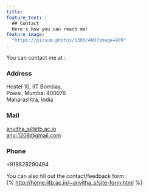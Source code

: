 ```yaml
---
title: 
feature_text: |
  ## Contact  
  Here's how you can reach me!
feature_image: 
  "https://picsum.photos/1300/400?image=989"
---
```

You can contact me at : 
### Address
Hostel 10, IIT Bombay,  
Powai, Mumbai 400076  
Maharashtra, India  
### Mail  
[anvitha_s@iitb.ac.in](mailto:anvitha_s@iitb.ac.in)  
[anvi.1208@gmail.com](anvi.1208@gmail.com)
### Phone  
+918828290494  

You can also fill out the contact/feedback form :  
{% http://home.iitb.ac.in/~anvitha_s/site-form.html %}
